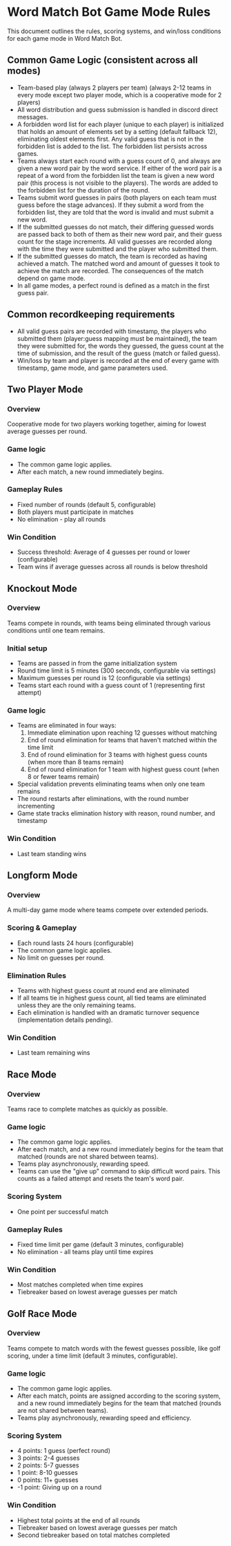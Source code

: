 # Word Match Bot Game Mode Rules

This document outlines the rules, scoring systems, and win/loss conditions for each game mode in Word Match Bot.

## Common Game Logic (consistent across all modes)
- Team-based play (always 2 players per team) (always 2-12 teams in every mode except two player mode, which is a cooperative mode for 2 players)
- All word distribution and guess submission is handled in discord direct messages.
- A forbidden word list for each player (unique to each player) is initialized that holds an amount of elements set by a setting (default fallback 12), eliminating oldest elements first. Any valid guess that is not in the forbidden list is added to the list. The forbidden list persists across games.
- Teams always start each round with a guess count of 0, and always are given a new word pair by the word service. If either of the word pair is a repeat of a word from the forbidden list the team is given a new word pair (this process is not visible to the players). The words are added to the forbidden list for the duration of the round.
- Teams submit word guesses in pairs (both players on each team must guess before the stage advances). If they submit a word from the forbidden list, they are told that the word is invalid and must submit a new word.
- If the submitted guesses do not match, their differing guessed words are passed back to both of them as their new word pair, and their guess count for the stage increments. All valid guesses are recorded along with the time they were submitted and the player who submitted them.
- If the submitted guesses do match, the team is recorded as having achieved a match. The matched word and amount of guesses it took to achieve the match are recorded. The consequences of the match depend on game mode. 
- In all game modes, a perfect round is defined as a match in the first guess pair.

## Common recordkeeping requirements
  - All valid guess pairs are recorded with timestamp, the players who submitted them (player:guess mapping must be maintained), the team they were submitted for, the words they guessed, the guess count at the time of submission, and the result of the guess (match or failed guess).
  - Win/loss by team and player is recorded at the end of every game with timestamp, game mode, and game parameters used.

## Two Player Mode
### Overview
Cooperative mode for two players working together, aiming for lowest average guesses per round.

### Game logic
- The common game logic applies.
- After each match, a new round immediately begins.

### Gameplay Rules
- Fixed number of rounds (default 5, configurable)
- Both players must participate in matches
- No elimination - play all rounds

### Win Condition
- Success threshold: Average of 4 guesses per round or lower (configurable)
- Team wins if average guesses across all rounds is below threshold

## Knockout Mode
### Overview
Teams compete in rounds, with teams being eliminated through various conditions until one team remains.

### Initial setup
- Teams are passed in from the game initialization system
- Round time limit is 5 minutes (300 seconds, configurable via settings)
- Maximum guesses per round is 12 (configurable via settings)
- Teams start each round with a guess count of 1 (representing first attempt)

### Game logic
- Teams are eliminated in four ways:
  1. Immediate elimination upon reaching 12 guesses without matching
  2. End of round elimination for teams that haven't matched within the time limit
  3. End of round elimination for 3 teams with highest guess counts (when more than 8 teams remain)
  4. End of round elimination for 1 team with highest guess count (when 8 or fewer teams remain)
- Special validation prevents eliminating teams when only one team remains
- The round restarts after eliminations, with the round number incrementing
- Game state tracks elimination history with reason, round number, and timestamp

### Win Condition
- Last team standing wins

## Longform Mode
### Overview
A multi-day game mode where teams compete over extended periods.

### Scoring & Gameplay
- Each round lasts 24 hours (configurable)
- The common game logic applies.
- No limit on guesses per round.

### Elimination Rules
- Teams with highest guess count at round end are eliminated
- If all teams tie in highest guess count, all tied teams are eliminated unless they are the only remaining teams.
- Each elimination is handled with an dramatic turnover sequence (implementation details pending).

### Win Condition
- Last team remaining wins

## Race Mode
### Overview
Teams race to complete matches as quickly as possible.

### Game logic
- The common game logic applies.
- After each match, and a new round immediately begins for the team that matched (rounds are not shared between teams).
- Teams play asynchronously, rewarding speed.
- Teams can use the "give up" command to skip difficult word pairs. This counts as a failed attempt and resets the team's word pair.

### Scoring System
- One point per successful match

### Gameplay Rules
- Fixed time limit per game (default 3 minutes, configurable)
- No elimination - all teams play until time expires

### Win Condition
- Most matches completed when time expires
- Tiebreaker based on lowest average guesses per match

## Golf Race Mode
### Overview
Teams compete to match words with the fewest guesses possible, like golf scoring, under a time limit (default 3 minutes, configurable).

### Game logic
- The common game logic applies.
- After each match, points are assigned according to the scoring system, and a new round immediately begins for the team that matched (rounds are not shared between teams).
- Teams play asynchronously, rewarding speed and efficiency.

### Scoring System
- 4 points: 1 guess (perfect round)
- 3 points: 2-4 guesses
- 2 points: 5-7 guesses
- 1 point: 8-10 guesses
- 0 points: 11+ guesses
- -1 point: Giving up on a round

### Win Condition
- Highest total points at the end of all rounds
- Tiebreaker based on lowest average guesses per match
- Second tiebreaker based on total matches completed
